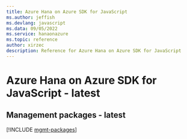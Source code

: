 ```yaml
---
title: Azure Hana on Azure SDK for JavaScript
ms.author: jeffish
ms.devlang: javascript
ms.data: 09/05/2022
ms.service: hanaonazure
ms.topic: reference
author: xirzec
description: Reference for Azure Hana on Azure SDK for JavaScript
---
```

# Azure Hana on Azure SDK for JavaScript - latest

## Management packages - latest
[!INCLUDE [mgmt-packages](hana-on-azure-mgmt-index.md)]